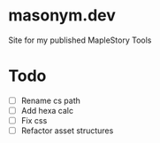 # masonym.dev
Site for my published MapleStory Tools


# Todo

- [ ] Rename cs path
- [ ] Add hexa calc
- [ ] Fix css
- [ ] Refactor asset structures

